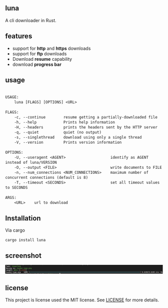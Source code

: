 ## luna

A cli downloader in Rust.

## features

* support for **http** and **https** downloads
* support for **ftp** downloads
* Download **resume** capability
* download **progress bar**

## usage

```

USAGE:
    luna [FLAGS] [OPTIONS] <URL>

FLAGS:
    -c, --continue        resume getting a partially-downloaded file
    -h, --help            Prints help information
    -H, --headers         prints the headers sent by the HTTP server
    -q, --quiet           quiet (no output)
    -s, --singlethread    download using only a single thread
    -V, --version         Prints version information

OPTIONS:
    -U, --useragent <AGENT>                    identify as AGENT instead of luna/VERSION
    -O, --output <FILE>                        write documents to FILE
    -n, --num_connections <NUM_CONNECTIONS>    maximum number of concurrent connections (default is 8)
    -T, --timeout <SECONDS>                    set all timeout values to SECONDS

ARGS:
    <URL>    url to download

```

## Installation

Via cargo

```
cargo install luna
```

## screenshot

![screenshot](screenshot.png)

## license

This project is license used the MIT license. See [LICENSE](LICENSE) for more details.
